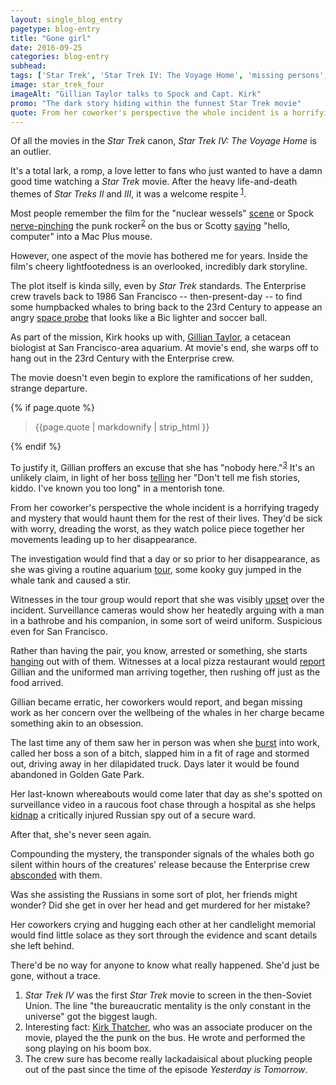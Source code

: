 ```yaml
---
layout: single_blog_entry
pagetype: blog-entry
title: "Gone girl"
date: 2016-09-25
categories: blog-entry
subhead:
tags: ['Star Trek', 'Star Trek IV: The Voyage Home', 'missing persons', 'movies', 'posts nobody reads']
image: star_trek_four
imageAlt: "Gillian Taylor talks to Spock and Capt. Kirk"
promo: "The dark story hiding within the funnest Star Trek movie"
quote: From her coworker's perspective the whole incident is a horrifying tragedy and mystery that would haunt them for the rest of their lives.
---  
```


Of all the movies in the *Star Trek* canon, *Star Trek IV: The Voyage Home* is an outlier.

It's a total lark, a romp, a love letter to fans who just wanted to have a damn good time watching a *Star Trek* movie. After the heavy life-and-death themes of *Star Treks II* and *III*, it was a welcome respite <sup>[1][1]</sup>.

Most people remember the film for the "nuclear wessels" [scene][4] or Spock [nerve-pinching][5] the punk rocker<sup>[2][2]</sup> on the bus or Scotty [saying][15] "hello, computer" into a Mac Plus mouse.

However, one aspect of the movie has bothered me for years. Inside the film's cheery lightfootedness is an overlooked, incredibly dark storyline.

The plot itself is kinda silly, even by *Star Trek* standards. The Enterprise crew travels back to 1986 San Francisco -- then-present-day -- to find some humpbacked whales to bring back to the 23rd Century to appease an angry [space probe][8] that looks like a Bic lighter and soccer ball.

As part of the mission, Kirk hooks up with, [Gillian Taylor][9], a cetacean biologist at San Francisco-area aquarium. At movie's end, she warps off to hang out in the 23rd Century with the Enterprise crew.

The movie doesn't even begin to explore the ramifications of her sudden, strange departure.

{% if page.quote %}
  <aside class="blog-pullquote">
  <blockquote>{{page.quote | markdownify | strip_html }}</blockquote>
  </aside>
{% endif %}


To justify it, Gillian proffers an excuse that she has "nobody here."<sup>[3][3]</sup> It's an unlikely claim, in light of her boss [telling][11] her "Don't tell me fish stories, kiddo. I've known you too long" in a mentorish tone.

From her coworker's perspective the whole incident is a horrifying tragedy and mystery that would haunt them for the rest of their lives. They'd be sick with worry, dreading the worst, as they watch police piece together her movements leading up to her disappearance.

The investigation would find that a day or so prior to her disappearance, as she was giving a routine aquarium [tour][12], some kooky guy jumped in the whale tank and caused a stir.

Witnesses in the tour group would report that she was visibly [upset][13] over the incident. Surveillance cameras would show her heatedly arguing with a man in a bathrobe and his companion, in some sort of weird uniform. Suspicious even for San Francisco.

Rather than having the pair, you know, arrested or something, she starts [hanging][16] out with of them. Witnesses at a local pizza restaurant would [report][17] Gillian and the uniformed man arriving together, then rushing off just as the food arrived.

Gillian became erratic, her coworkers would report, and began missing work as her concern over the wellbeing of the whales in her charge became something akin to an obsession.

The last time any of them saw her in person was when she [burst][14] into work, called her boss a son of a bitch, slapped him in a fit of rage and stormed out, driving away in her dilapidated truck. Days later it would be found abandoned in Golden Gate Park.

Her last-known whereabouts would come later that day as she's spotted on surveillance video in a raucous foot chase through a hospital as she helps [kidnap][7] a critically injured Russian spy out of a secure ward.

After that, she's never seen again.

Compounding the mystery, the transponder signals of the whales both go silent within hours of the creatures' release because the Enterprise crew [absconded][18] with them.

Was she assisting the Russians in some sort of plot, her friends might wonder? Did she get in over her head and get murdered for her mistake?

Her coworkers crying and hugging each other at her candlelight memorial would find little solace as they sort through the evidence and scant details she left behind.

There'd be no way for anyone to know what really happened. She'd just be gone, without a trace.



1. <span id="footnote-one-stf"></span>*Star Trek IV* was the first *Star Trek* movie to screen in the then-Soviet Union. The line "the bureaucratic mentality is the only constant in the universe" got the biggest laugh.
2. <span id="footnote-two-stf"></span>Interesting fact: [Kirk Thatcher][19], who was an associate producer on the movie, played the the punk on the bus. He wrote and performed the song playing on his boom box.
3. <span id="footnote-three-stf"></span>The crew sure has become really lackadaisical about plucking people out of the past since the time of the episode *Yesterday is Tomorrow*.


[1]:#footnote-one-stf
[2]:#footnote-two-stf
[3]:#footnote-three-stf
[4]:https://www.youtube.com/watch?v=MdSJFrhb-HM
[5]:https://www.youtube.com/watch?v=Gr82dZpCr48
[6]:https://www.youtube.com/watch?v=LkqiDu1BQXY
[7]:https://www.youtube.com/watch?v=02Or-Hx3yqc
[8]:http://memory-alpha.wikia.com/wiki/Whale_Probe?file=Whale_Probe.jpg
[9]:http://memory-beta.wikia.com/wiki/Gillian_Taylor
[10]:http://education.seattlepi.com/many-years-college-doctorate-degree-1843.html
[11]:http://movie-sounds.org/sci-fi-movie-samples/sound-clips-from-star-trek-iv-the-voyage-home-1986/don-t-tell-me-fish-stories-kiddo-i-ve-known-you-too-long
[12]:https://www.youtube.com/watch?v=PoS1eAVNXWU
[13]:https://www.youtube.com/watch?v=PoS1eAVNXWU&t=1m0s
[14]:https://www.youtube.com/watch?v=m_4xrXdd0c0
[15]:https://www.youtube.com/watch?v=xaVgRj2e5_s
[16]:https://www.youtube.com/watch?v=YtDqlEcfr9w
[17]:https://www.youtube.com/watch?v=MEflt_tFRa4
[18]:https://www.youtube.com/watch?v=4CM8tTG9Yig
[19]:http://www.imdb.com/name/nm0857130/
